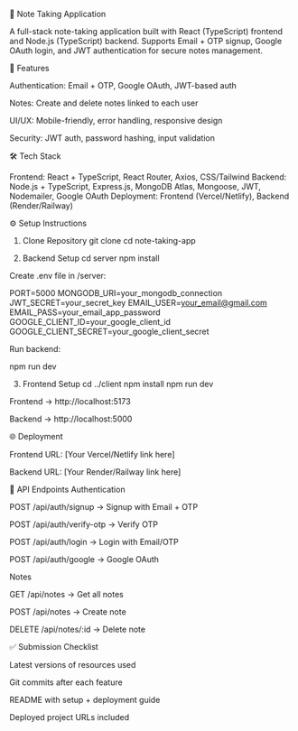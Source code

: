 📝 Note Taking Application

A full-stack note-taking application built with React (TypeScript) frontend and Node.js (TypeScript) backend.
Supports Email + OTP signup, Google OAuth login, and JWT authentication for secure notes management.

🚀 Features

Authentication: Email + OTP, Google OAuth, JWT-based auth

Notes: Create and delete notes linked to each user

UI/UX: Mobile-friendly, error handling, responsive design

Security: JWT auth, password hashing, input validation

🛠️ Tech Stack

Frontend: React + TypeScript, React Router, Axios, CSS/Tailwind
Backend: Node.js + TypeScript, Express.js, MongoDB Atlas, Mongoose, JWT, Nodemailer, Google OAuth
Deployment: Frontend (Vercel/Netlify), Backend (Render/Railway)

⚙️ Setup Instructions
1. Clone Repository
git clone <your-repo-url>
cd note-taking-app

2. Backend Setup
cd server
npm install


Create .env file in /server:

PORT=5000
MONGODB_URI=your_mongodb_connection
JWT_SECRET=your_secret_key
EMAIL_USER=your_email@gmail.com
EMAIL_PASS=your_email_app_password
GOOGLE_CLIENT_ID=your_google_client_id
GOOGLE_CLIENT_SECRET=your_google_client_secret


Run backend:

npm run dev

3. Frontend Setup
cd ../client
npm install
npm run dev


Frontend → http://localhost:5173

Backend → http://localhost:5000

🌐 Deployment

Frontend URL: [Your Vercel/Netlify link here]

Backend URL: [Your Render/Railway link here]

📌 API Endpoints
Authentication

POST /api/auth/signup → Signup with Email + OTP

POST /api/auth/verify-otp → Verify OTP

POST /api/auth/login → Login with Email/OTP

POST /api/auth/google → Google OAuth

Notes

GET /api/notes → Get all notes

POST /api/notes → Create note

DELETE /api/notes/:id → Delete note

✅ Submission Checklist

 Latest versions of resources used

 Git commits after each feature

 README with setup + deployment guide

 Deployed project URLs included
